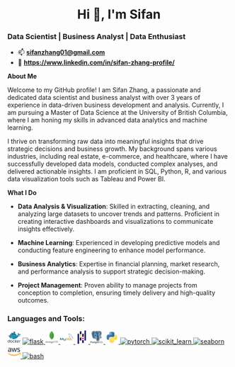 <h1 align="center">Hi 👋, I'm Sifan</h1>

### Data Scientist | Business Analyst | Data Enthusiast


- 📫 **sifanzhang01@gmail.com**
- 💼 **https://www.linkedin.com/in/sifan-zhang-profile/**


**About Me**

Welcome to my GitHub profile! I am Sifan Zhang, a passionate and dedicated data scientist and business analyst with over 3 years of experience in data-driven business development and analysis. Currently, I am pursuing a Master of Data Science at the University of British Columbia, where I am honing my skills in advanced data analytics and machine learning.

I thrive on transforming raw data into meaningful insights that drive strategic decisions and business growth. My background spans various industries, including real estate, e-commerce, and healthcare, where I have successfully developed data models, conducted complex analyses, and delivered actionable insights. I am proficient in SQL, Python, R, and various data visualization tools such as Tableau and Power BI.


**What I Do**

- **Data Analysis & Visualization**: Skilled in extracting, cleaning, and analyzing large datasets to uncover trends and patterns. Proficient in creating interactive dashboards and visualizations to communicate insights effectively.

- **Machine Learning**: Experienced in developing predictive models and conducting feature engineering to enhance model performance.

- **Business Analytics**: Expertise in financial planning, market research, and performance analysis to support strategic decision-making.

- **Project Management**: Proven ability to manage projects from conception to completion, ensuring timely delivery and high-quality outcomes.

  
<h3 align="left">Languages and Tools:</h3>
<p align="left"> 
      <img src="https://raw.githubusercontent.com/devicons/devicon/master/icons/docker/docker-original-wordmark.svg" alt="docker" width="30" height="30"/> </a> <a href="https://flask.palletsprojects.com/" target="_blank" rel="noreferrer"> 
        <img src="https://www.vectorlogo.zone/logos/pocoo_flask/pocoo_flask-icon.svg" alt="flask" width="30" height="30"/> </a> <a href="https://www.mongodb.com/" target="_blank" rel="noreferrer"> 
          <img src="https://raw.githubusercontent.com/devicons/devicon/master/icons/mongodb/mongodb-original-wordmark.svg" alt="mongodb" width="30" height="30"/> </a> <a href="https://www.mysql.com/" target="_blank" rel="noreferrer"> 
            <img src="https://raw.githubusercontent.com/devicons/devicon/master/icons/mysql/mysql-original-wordmark.svg" alt="mysql" width="30" height="30"/> </a> <a href="https://pandas.pydata.org/" target="_blank" rel="noreferrer"> 
              <img src="https://raw.githubusercontent.com/devicons/devicon/2ae2a900d2f041da66e950e4d48052658d850630/icons/pandas/pandas-original.svg" alt="pandas" width="30" height="30"/> </a> <a href="https://www.postgresql.org" target="_blank" rel="noreferrer"> 
                <img src="https://raw.githubusercontent.com/devicons/devicon/master/icons/postgresql/postgresql-original-wordmark.svg" alt="postgresql" width="30" height="30"/> </a> <a href="https://www.python.org" target="_blank" rel="noreferrer"> 
                  <img src="https://raw.githubusercontent.com/devicons/devicon/master/icons/python/python-original.svg" alt="python" width="30" height="30"/> </a> <a href="https://pytorch.org/" target="_blank" rel="noreferrer"> 
                    <img src="https://www.vectorlogo.zone/logos/pytorch/pytorch-icon.svg" alt="pytorch" width="30" height="30"/> </a> <a href="https://scikit-learn.org/" target="_blank" rel="noreferrer"> 
                    <img src="https://upload.wikimedia.org/wikipedia/commons/0/05/Scikit_learn_logo_small.svg" alt="scikit_learn" width="30" height="30"/> </a> <a href="https://seaborn.pydata.org/" target="_blank" rel="noreferrer"> 
                      <img src="https://seaborn.pydata.org/_images/logo-mark-lightbg.svg" alt="seaborn" width="30" height="30"/> </a> <a href="https://aws.amazon.com" target="_blank" rel="noreferrer"> 
  <img src="https://raw.githubusercontent.com/devicons/devicon/master/icons/amazonwebservices/amazonwebservices-original-wordmark.svg" alt="aws" width="30" height="30"/> </a>
  <a href="https://www.gnu.org/software/bash/" target="_blank" rel="noreferrer"> 
    <img src="https://www.vectorlogo.zone/logos/gnu_bash/gnu_bash-icon.svg" alt="bash" width="40" height="40"/> </a> <a href="https://www.docker.com/" target="_blank" rel="noreferrer"> </p>

<p>
